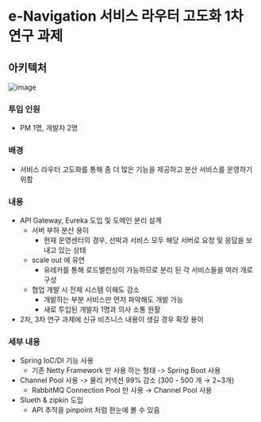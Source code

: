 # e-Navigation 서비스 라우터 고도화 1차 연구 과제
## 아키텍처
![image](https://github.com/SoonMyeong/resume-portpolio/assets/31875043/16d8e374-4aea-48de-9e8c-1391a6788d1d)



### 투입 인원
- PM 1명, 개발자 2명

### 배경
- 서비스 라우터 고도화를 통해 좀 더 많은 기능을 제공하고 분산 서비스를 운영하기 위함
### 내용
- API Gateway, Eureka 도입 및 도메인 분리 설계
  - 서버 부하 분산 용이
    - 현재 운영센터의 경우, 선박과 서비스 모두 해당 서버로 요청 및 응답을 보내고 있는 상태
  - scale out 에 유연
    - 유레카를 통해 로드밸런싱이 가능하므로 분리 된 각 서비스들을 여러 개로 구성
  - 협업 개발 시 전체 시스템 이해도 감소
    - 개발하는 부분 서비스만 먼저 파악해도 개발 가능
    - 새로 투입된 개발자 1명과 의사 소통 원활
- 2차, 3차 연구 과제에 신규 비즈니스 내용이 생길 경우 확장 용이

### 세부 내용
- Spring IoC/DI 기능 사용   
  - 기존 Netty Framework 만 사용 하는 형태 -> Spring Boot 사용
- Channel Pool 사용 -> 물리 커넥션 99% 감소 (300 - 500 개 → 2~3개)
  - RabbitMQ Connection Pool 만 사용 → Channel Pool 사용 
- Slueth & zipkin 도입
  - API 추적을 pinpoint 처럼 한눈에 볼 수 있음   
